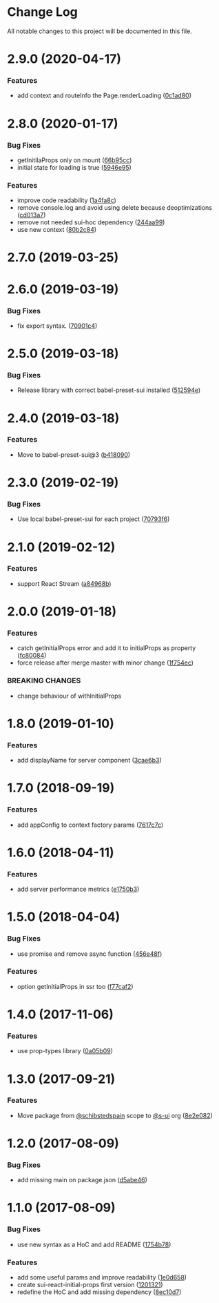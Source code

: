 # Change Log

All notable changes to this project will be documented in this file.

# 2.9.0 (2020-04-17)


### Features

* add context and routeInfo the Page.renderLoading ([0c1ad80](https://github.com/SUI-Components/sui/commit/0c1ad80bcb4c769ff0768a6e2e5434b27c7f798b))



# 2.8.0 (2020-01-17)


### Bug Fixes

* getInitilaProps only on mount ([66b95cc](https://github.com/SUI-Components/sui/commit/66b95ccd221c76770d44c8c68494d38109d6936a))
* initial state for loading is true ([5946e95](https://github.com/SUI-Components/sui/commit/5946e952a13b09fdb5313349c38fecc94018dfb9))


### Features

* improve code readability ([1a4fa8c](https://github.com/SUI-Components/sui/commit/1a4fa8c2fa1d86eaf63831fdb8551a892fda2cdf))
* remove console.log and avoid using delete because deoptimizations ([cd013a7](https://github.com/SUI-Components/sui/commit/cd013a7a5bb6cf912447cbdc5084aa93b450a080))
* remove not needed sui-hoc dependency ([244aa99](https://github.com/SUI-Components/sui/commit/244aa9985148918de53b9e099f1b31531ce4d735))
* use new context ([80b2c84](https://github.com/SUI-Components/sui/commit/80b2c8489045b6cde499448cc2be92c9d110dcf3))



# 2.7.0 (2019-03-25)



# 2.6.0 (2019-03-19)


### Bug Fixes

* fix export syntax. ([70901c4](https://github.com/SUI-Components/sui/commit/70901c434ffde759c8f0d1f21841db755adc1362))



# 2.5.0 (2019-03-18)


### Bug Fixes

* Release library with correct babel-preset-sui installed ([512594e](https://github.com/SUI-Components/sui/commit/512594e9d7012adfe8bf27a6653aed960c73dc30))



# 2.4.0 (2019-03-18)


### Features

* Move to babel-preset-sui@3 ([b418090](https://github.com/SUI-Components/sui/commit/b41809072388844b183fe6f7094a2776ed7bb9ee))



# 2.3.0 (2019-02-19)


### Bug Fixes

* Use local babel-preset-sui for each project ([70793f6](https://github.com/SUI-Components/sui/commit/70793f63ed94f577647ec5aa38f7795945ee17b5))



# 2.1.0 (2019-02-12)


### Features

* support React Stream ([a84968b](https://github.com/SUI-Components/sui/commit/a84968b03eb391e9772f4ebf091225610d828faa))



# 2.0.0 (2019-01-18)


### Features

* catch getInitialProps error and add it to initialProps as property ([fc80084](https://github.com/SUI-Components/sui/commit/fc800846629dfa4c63c90b44eb0dcefd4878dbb4))
* force release after merge master with minor change ([1f754ec](https://github.com/SUI-Components/sui/commit/1f754ec59bcbbe7eac81a67d5cf477ce0238a819))


### BREAKING CHANGES

* change behaviour of withInitialProps



# 1.8.0 (2019-01-10)


### Features

* add displayName for server component ([3cae6b3](https://github.com/SUI-Components/sui/commit/3cae6b390099bad1323312fe059cd65e4e173d31))



# 1.7.0 (2018-09-19)


### Features

* add appConfig to context factory params ([7617c7c](https://github.com/SUI-Components/sui/commit/7617c7c4bf706effa581bcaa0030d61539b0807b))



# 1.6.0 (2018-04-11)


### Features

* add server performance metrics ([e1750b3](https://github.com/SUI-Components/sui/commit/e1750b3ef63418e55a65458fab6b83c73d9236ed))



# 1.5.0 (2018-04-04)


### Bug Fixes

* use promise and remove async function ([456e48f](https://github.com/SUI-Components/sui/commit/456e48ff511bd40f5dde84f0ed12a91933c5ee2a))


### Features

* option getInitialProps in ssr too ([f77caf2](https://github.com/SUI-Components/sui/commit/f77caf24bede6a056f79a3057dafc56fa6a971dc))



# 1.4.0 (2017-11-06)


### Features

* use prop-types library ([0a05b09](https://github.com/SUI-Components/sui/commit/0a05b099023f350e8bed93e97f9a84e42a45330c))



# 1.3.0 (2017-09-21)


### Features

* Move package from [@schibstedspain](https://github.com/schibstedspain) scope to [@s-ui](https://github.com/s-ui) org ([8e2e082](https://github.com/SUI-Components/sui/commit/8e2e082a7d6ea27d99fc3394b05575fe81f9143b))



# 1.2.0 (2017-08-09)


### Bug Fixes

* add missing main on package.json ([d5abe46](https://github.com/SUI-Components/sui/commit/d5abe46e7c360ea6bf9ed1548f8923336d97ae12))



# 1.1.0 (2017-08-09)


### Bug Fixes

* use new syntax as a HoC and add README ([1754b78](https://github.com/SUI-Components/sui/commit/1754b78bf6be45e58a037c67bdb810cbf79686e3))


### Features

* add some useful params and improve readability ([1e0d658](https://github.com/SUI-Components/sui/commit/1e0d65802084337a04c426435914aca99b9378a6))
* create sui-react-initial-props first version ([1201321](https://github.com/SUI-Components/sui/commit/1201321e4a1969ef32a7dfa3bbd71dbcfc657123))
* redefine the HoC and add missing dependency ([8ec10d7](https://github.com/SUI-Components/sui/commit/8ec10d701dede89bc89af86559141ddca6f0053b))



